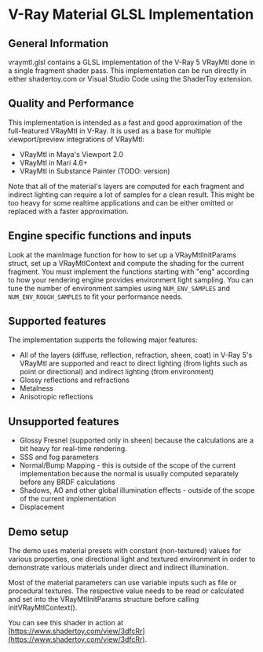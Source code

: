 # V-Ray Material GLSL Implementation #

## General Information ##

vraymtl.glsl contains a GLSL implementation of the V-Ray 5 VRayMtl done in a single fragment shader pass.
This implementation can be run directly in either shadertoy.com or Visual Studio Code using the ShaderToy extension.

## Quality and Performance ##

This implementation is intended as a fast and good approximation of the full-featured VRayMtl in V-Ray. It is used as a base for multiple viewport/preview integrations of VRayMtl:
- VRayMtl in Maya's Viewport 2.0
- VRayMtl in Mari 4.6+
- VRayMtl in Substance Painter (TODO: version)

Note that all of the material's layers are computed for each fragment and indirect lighting can require a lot of samples for a clean result. This might be too heavy for some realtime applications and can be either omitted or replaced with a faster approximation.

## Engine specific functions and inputs ##

Look at the mainImage function for how to set up a VRayMtlInitParams struct, set up a VRayMtlContext and compute the shading for the current fragment. You must implement the functions starting with "eng" according to how your rendering engine provides environment light sampling. You can tune the number of environment samples using `NUM_ENV_SAMPLES` and `NUM_ENV_ROUGH_SAMPLES` to fit your performance needs.

## Supported features ##

The implementation supports the following major features:
- All of the layers (diffuse, reflection, refraction, sheen, coat) in V-Ray 5's VRayMtl are supported and react to direct lighting (from lights such as point or directional) and indirect lighting (from environment)
- Glossy reflections and refractions
- Metalness
- Anisotropic reflections

## Unsupported features ##

- Glossy Fresnel (supported only in sheen) because the calculations are a bit heavy for real-time rendering.
- SSS and fog parameters
- Normal/Bump Mapping - this is outside of the scope of the current implementation because the normal is usually computed separately before any BRDF calculations
- Shadows, AO and other global illumination effects - outside of the scope of the current implementation
- Displacement

## Demo setup ##

The demo uses material presets with constant (non-textured) values for various properties, one directional light and textured environment in order to demonstrate various materials under direct and indirect illumination.

Most of the material parameters can use variable inputs such as file or procedural textures. The respective value needs to be read or calculated and set into the VRayMtlInitParams structure before calling initVRayMtlContext().

You can see this shader in action at [https://www.shadertoy.com/view/3dfcRr](https://www.shadertoy.com/view/3dfcRr).
